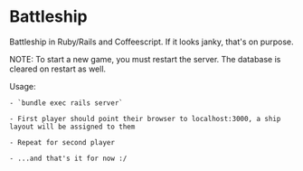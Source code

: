 # Battleship

Battleship in Ruby/Rails and Coffeescript. If it looks janky, that's on purpose.

NOTE: To start a new game, you must restart the server. The database is cleared on restart as well.

Usage:

    - `bundle exec rails server`

    - First player should point their browser to localhost:3000, a ship layout will be assigned to them

    - Repeat for second player

    - ...and that's it for now :/
